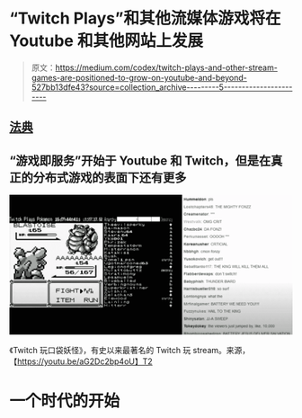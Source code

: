 # “Twitch Plays”和其他流媒体游戏将在 Youtube 和其他网站上发展

> 原文：<https://medium.com/codex/twitch-plays-and-other-stream-games-are-positioned-to-grow-on-youtube-and-beyond-527bb13dfe43?source=collection_archive---------5----------------------->

## [法典](https://medium.com/codex)

## “游戏即服务”开始于 Youtube 和 Twitch，但是在真正的分布式游戏的表面下还有更多

![](img/16c84651c91c1198ef08901aafe698f7.png)

《Twitch 玩口袋妖怪》，有史以来最著名的 Twitch 玩 stream。来源，【https://youtu.be/aG2Dc2bp4oU】T2

# 一个时代的开始